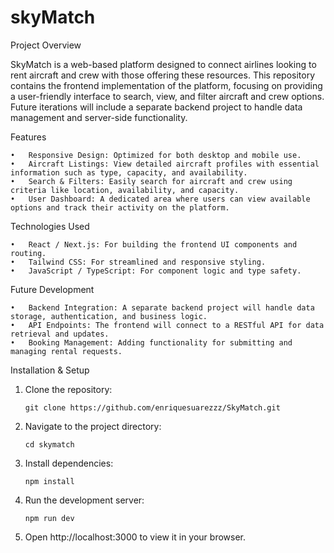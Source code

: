 # skyMatch

Project Overview

SkyMatch is a web-based platform designed to connect airlines looking to rent aircraft and crew with those offering these resources. This repository contains the frontend implementation of the platform, focusing on providing a user-friendly interface to search, view, and filter aircraft and crew options. Future iterations will include a separate backend project to handle data management and server-side functionality.

Features

	•	Responsive Design: Optimized for both desktop and mobile use.
	•	Aircraft Listings: View detailed aircraft profiles with essential information such as type, capacity, and availability.
	•	Search & Filters: Easily search for aircraft and crew using criteria like location, availability, and capacity.
	•	User Dashboard: A dedicated area where users can view available options and track their activity on the platform.

Technologies Used

	•	React / Next.js: For building the frontend UI components and routing.
	•	Tailwind CSS: For streamlined and responsive styling.
	•	JavaScript / TypeScript: For component logic and type safety.

Future Development

	•	Backend Integration: A separate backend project will handle data storage, authentication, and business logic.
	•	API Endpoints: The frontend will connect to a RESTful API for data retrieval and updates.
	•	Booking Management: Adding functionality for submitting and managing rental requests.

Installation & Setup

1.	Clone the repository:

		git clone https://github.com/enriquesuarezzz/SkyMatch.git


2.	Navigate to the project directory:

		cd skymatch


3.	Install dependencies:

		npm install


4.	Run the development server:

		npm run dev

5.	Open http://localhost:3000 to view it in your browser.
